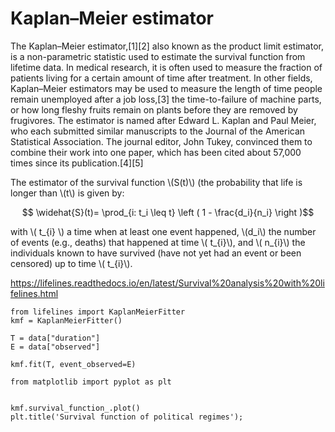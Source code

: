 # Kaplan–Meier estimator

The Kaplan–Meier estimator,[1][2] also known as the product limit estimator, is a non-parametric statistic used to estimate the survival function from lifetime data. In medical research, it is often used to measure the fraction of patients living for a certain amount of time after treatment. In other fields, Kaplan–Meier estimators may be used to measure the length of time people remain unemployed after a job loss,[3] the time-to-failure of machine parts, or how long fleshy fruits remain on plants before they are removed by frugivores. The estimator is named after Edward L. Kaplan and Paul Meier, who each submitted similar manuscripts to the Journal of the American Statistical Association. The journal editor, John Tukey, convinced them to combine their work into one paper, which has been cited about 57,000 times since its publication.[4][5]

The estimator of the survival function \\\(S(t)\\\) (the probability that life is longer than \\\(t\\\) is given by:

$$ \widehat{S}(t)= \prod_{i: t_i \leq t} \left ( 1 - \frac{d_i}{n_i}  \right )$$

with \\\( t_{i} \\\) a time when at least one event happened, \\\(d_i\\\)  the number of events (e.g., deaths) that happened at time \\\( t_{i}\\\), and \\\( n_{i}\\\) the individuals known to have survived (have not yet had an event or been censored) up to time \\\( t_{i}\\\).

https://lifelines.readthedocs.io/en/latest/Survival%20analysis%20with%20lifelines.html

```
from lifelines import KaplanMeierFitter
kmf = KaplanMeierFitter()

```
```
T = data["duration"]
E = data["observed"]

kmf.fit(T, event_observed=E)
```
```
from matplotlib import pyplot as plt


kmf.survival_function_.plot()
plt.title('Survival function of political regimes');
```